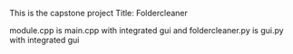 This is the capstone project 
Title: Foldercleaner

module.cpp is main.cpp with integrated gui 
and foldercleaner.py is gui.py with integrated gui 
